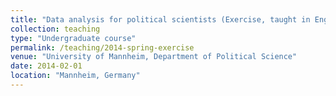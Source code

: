 ```yaml
---
title: "Data analysis for political scientists (Exercise, taught in English, Spring 2014)"
collection: teaching
type: "Undergraduate course"
permalink: /teaching/2014-spring-exercise
venue: "University of Mannheim, Department of Political Science"
date: 2014-02-01
location: "Mannheim, Germany"
---
```

